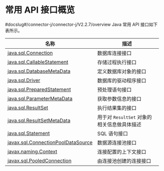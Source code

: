 # 常用 API 接口概览 

#docslug#/connector-j/connector-j/V2.2.7/overview
Java 常用 API 接口如下表所示。


|      名称        |         描述              |
|-----------------|---------------------------|
| [java.sql.Connection](2.java-sql-connection.md)  | 数据库连接接口    |
| [java.sql.CallableStatement](3.java-sql-callablestatement.md) | 存储过程执行接口  |
| [java.sql.DatabaseMetaData](4.java-sql-databasemetadata.md)  | 定义数据库对象的接口  |
| [java.sql.Driver](5.java-sql-driver.md) | 数据库的驱动程序接口    |
| [java.sql.PreparedStatement](6.java-sql-preparedstatement.md) | 预处理语句接口   |
| [java.sql.ParameterMetaData](7.java-sql-parametermetadata.md) | 获取参数信息的接口    |
| [java.sql.ResultSet](8.java-sql-resultset.md)| 执行结果集的接口   |
| [java.sql.ResultSetMetaData](9.java-sql-resultsetmetadata.md)| 用于对 `ResultSet` 对象的相关信息做具体描述 |
| [java.sql.Statement](10.java-sql-statement.md) | SQL 语句接口    |
| [javax.sql.ConnectionPoolDataSource](11.javax-sql-connectionpooldatasource.md) | 数据源连接池接口   |
| [javax.naming.Context](12.javax-naming-context.md)| 连接配置的上下文接口   |
| [javax.sql.PooledConnection](13.javax-sql-pooledconnection.md) | 由连接池创建的连接接口      |


